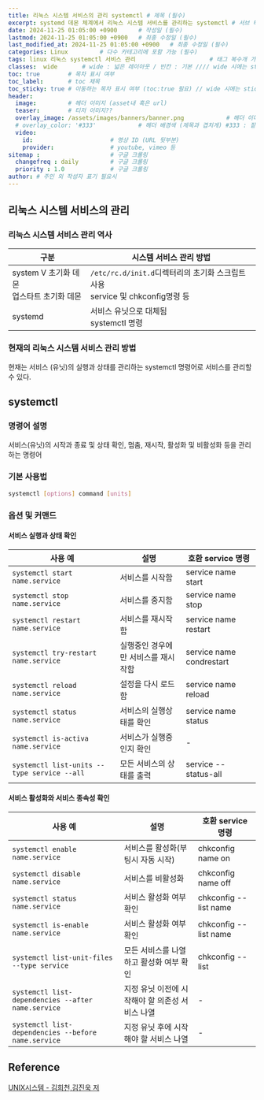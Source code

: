 ```yaml
---
title: 리눅스 시스템 서비스의 관리 systemctl # 제목 (필수)
excerpt: systemd 데몬 체계에서 리눅스 시스템 서비스를 관리하는 systemctl # 서브 타이틀이자 meta description (필수)
date: 2024-11-25 01:05:00 +0900      # 작성일 (필수)
lastmod: 2024-11-25 01:05:00 +0900   # 최종 수정일 (필수)
last_modified_at: 2024-11-25 01:05:00 +0900   # 최종 수정일 (필수)
categories: Linux         # 다수 카테고리에 포함 가능 (필수)
tags: linux 리눅스 systemctl 서비스 관리                     # 태그 복수개 가능 (필수)
classes:  wide       # wide : 넓은 레이아웃 / 빈칸 : 기본 //// wide 시에는 sticky toc 불가
toc: true        # 목차 표시 여부
toc_label:       # toc 제목
toc_sticky: true # 이동하는 목차 표시 여부 (toc:true 필요) // wide 시에는 sticky toc 불가
header: 
  image:         # 헤더 이미지 (asset내 혹은 url)
  teaser:        # 티저 이미지??
  overlay_image: /assets/images/banners/banner.png            # 헤더 이미지 (제목과 겹치게)
  # overlay_color: '#333'            # 헤더 배경색 (제목과 겹치게) #333 : 짙은 회색 (필수)
  video:
    id:                      # 영상 ID (URL 뒷부분)
    provider:                # youtube, vimeo 등
sitemap :                    # 구글 크롤링
  changefreq : daily         # 구글 크롤링
  priority : 1.0             # 구글 크롤링
author: # 주인 외 작성자 표기 필요시
---
```

<!--postNo: 20241125_002-->

## 리눅스 시스템 서비스의 관리  

### 리눅스 시스템 서비스 관리 역사  

|구분|시스템 서비스 관리 방법|
|---|---|
|system V 초기화 데몬<br>업스타트 초기화 데몬|`/etc/rc.d/init.d`디렉터리의 초기화 스크립트 사용<br>service 및 chkconfig명령 등|
|systemd|서비스 유닛으로 대체됨<br>systemctl 명령|

### 현재의 리눅스 시스템 서비스 관리 방법  

현재는 서비스 (유닛)의 실행과 상태를 관리하는 systemctl 명령어로 서비스를 관리할 수 있다.  


## systemctl  

### 명령어 설명  

서비스(유닛)의 시작과 종료 및 상태 확인, 멈춤, 재시작, 활성화 및 비활성화 등을 관리하는 명령어  

### 기본 사용법  

```bash
systemctl [options] command [units]
```

### 옵션 및 커맨드  

#### 서비스 실행과 상태 확인

|사용 예|설명|호환 service 명령|
|---|---|---|
|`systemctl start name.service`|서비스를 시작함|service name start|
|`systemctl stop name.service`|서비스를 중지함|service name stop|
|`systemctl restart name.service`|서비스를 재시작함|service name restart|
|`systemctl try-restart name.service`|실행중인 경우에만 서비스를 재시작함|service name condrestart|
|`systemctl reload name.service`|설정을 다시 로드함|service name reload|
|`systemctl status name.service`|서비스의 실행상태를 확인|service name status|
|`systemctl is-activa name.service`|서비스가 실행중인지 확인|-|
|`systemctl list-units --type service --all`|모든 서비스의 상태를 출력|service --status-all|

#### 서비스 활성화와 서비스 종속성 확인  

|사용 예|설명|호환 service 명령|
|---|---|---|
|`systemctl enable name.service`|서비스를 활성화(부팅시 자동 시작)|chkconfig name on|
|`systemctl disable name.service`|서비스를 비활성화|chkconfig name off|
|`systemctl status name.service`|서비스 활성화 여부 확인|chkconfig --list name|
|`systemctl is-enable name.service`|서비스 활성화 여부 확인|chkconfig --list name|
|`systemctl list-unit-files --type service`|모든 서비스를 나열하고 활성화 여부 확인|chkconfig --list|
|`systemctl list-dependencies --after name.service`|지정 유닛 이전에 시작해야 할 의존성 서비스 나열|-|
|`systemctl list-dependencies --before name.service`|지정 유닛 후에 시작해야 할 서비스 나열|-|

## Reference  

[UNIX시스템 - 김희천,김진욱 저 ](https://search.shopping.naver.com/book/catalog/41474371650)  
